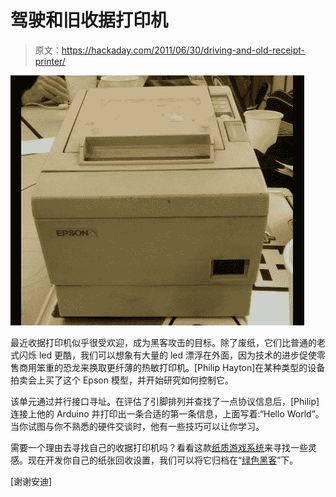 # 驾驶和旧收据打印机

> 原文：<https://hackaday.com/2011/06/30/driving-and-old-receipt-printer/>

![](img/663b7735b118c873a058470ebc867378.png "arduino-controlled-receipt-printer")

最近收据打印机似乎很受欢迎，成为黑客攻击的目标。除了废纸，它们比普通的老式闪烁 led 更酷，我们可以想象有大量的 led 漂浮在外面，因为技术的进步促使零售商用笨重的恐龙来换取更纤薄的热敏打印机。[Philip Hayton]在某种类型的设备拍卖会上买了这个 Epson 模型，并开始研究如何控制它。

该单元通过并行接口寻址。在评估了引脚排列并查找了一点协议信息后，[Philip]连接上他的 Arduino 并打印出一条合适的第一条信息，上面写着:“Hello World”。当你试图与你不熟悉的硬件交谈时，他有一些技巧可以让你学习。

需要一个理由去寻找自己的收据打印机吗？看看这款[纸质游戏系统](http://hackaday.com/2011/06/20/receipt-racer-wastes-a-lot-of-paper/)来寻找一些灵感。现在开发你自己的纸张回收设置，我们可以将它归档在“[绿色黑客](http://hackaday.com/category/green-hacks/)”下。

[谢谢安迪]